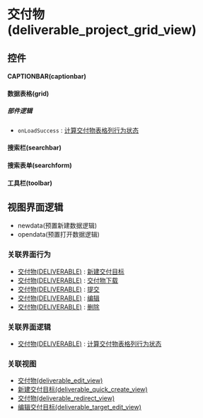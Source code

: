 # 交付物(deliverable_project_grid_view)  <!-- {docsify-ignore-all} -->



## 控件
#### CAPTIONBAR(captionbar)
#### 数据表格(grid)

##### 部件逻辑
* `onLoadSuccess` : [计算交付物表格列行为状态](module/Base/deliverable/uilogic/calc_grid_column_action_state)
#### 搜索栏(searchbar)
#### 搜索表单(searchform)
#### 工具栏(toolbar)

## 视图界面逻辑
  * newdata(预置新建数据逻辑)
  * opendata(预置打开数据逻辑)


### 关联界面行为
  * [交付物(DELIVERABLE)](module/Base/deliverable) : [新建交付目标](module/Base/deliverable#界面行为)
  * [交付物(DELIVERABLE)](module/Base/deliverable) : [交付物下载](module/Base/deliverable#界面行为)
  * [交付物(DELIVERABLE)](module/Base/deliverable) : [提交](module/Base/deliverable#界面行为)
  * [交付物(DELIVERABLE)](module/Base/deliverable) : [编辑](module/Base/deliverable#界面行为)
  * [交付物(DELIVERABLE)](module/Base/deliverable) : [删除](module/Base/deliverable#界面行为)

### 关联界面逻辑
  * [交付物(DELIVERABLE)](module/Base/deliverable) : [计算交付物表格列行为状态](module/Base/deliverable/uilogic/calc_grid_column_action_state)

### 关联视图
  * [交付物(deliverable_edit_view)](app/view/deliverable_edit_view)
  * [新建交付目标(deliverable_quick_create_view)](app/view/deliverable_quick_create_view)
  * [交付物(deliverable_redirect_view)](app/view/deliverable_redirect_view)
  * [编辑交付目标(deliverable_target_edit_view)](app/view/deliverable_target_edit_view)

<script>
 const { createApp } = Vue
  createApp({
    data() {
      return {

      }
    }
  }).use(ElementPlus).mount('#app')
</script>